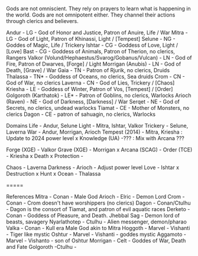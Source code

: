 Gods are not omniscient. They rely on prayers to learn what is happening in the world.
Gods are not omnipotent either. They channel their actions through clerics and believers.

Andur - LG - God of Honor and Justice, Patron of Anuire,  Life / War
Mitra - LG - God of Light, Patron of Khinassi,  Light  / [Tempest]
Selune - NG - Goddes of Magic,  Life / Trickery
Ishtar - CG - Goddess of Love, Light / [Love]
    Bast - CG - Goddess of Animals, Patron of Therion, no clerics, Rangers
Valkor (Volund/Hephaestus/Svarog/Gobanus/Vulcan) - LN - God of Fire, Patron of Dwarves,  [Forge] / Light
Morrigan (Anubis) - LN - God of Death, [Grave] / War
     Gaia - TN - Patron of Rjurik, no clerics, Druids
	 Thalassa - TN* - Goddess of Oceans, no clerics, Sea druids
	 Crom - CN - God of War, no clerics
Laverna - CN - God of Lies, Trickery / [Chaos]
Kriesha - LE - Goddess of Winter, Patron of Vos, [Tempest] / [Order]
	Golgoroth (Karthatok) - LE* - Patron of Goblins, no clerics, Warlocks
Arioch (Raven) - NE - God of Darkness, [Darkness] / War
	Serqet - NE - God of Secrets, no clerics, undead warlocks
	Tiamat - CE - Mother of Monsters, no clerics
	 Dagon - CE - patron of sahuagin, no clerics, Warlocks

Domains
Life - Andur, Selune
Light - Mitra, Ishtar, Valkor
Trickery - Selune, Laverna
War - Andur, Morrigan, Arioch
Tempest (2014) - Mitra, Kriesha : Update to 2024 power level
x Knowledge (UA) -???  : Mix with Arcana ???

Forge (XGE) - Valkor
Grave (XGE) - Morrigan
x Arcana (SCAG) -
Order (TCE) - Kriesha
x Death
x Protection -

Chaos - Laverna
Darkness - Arioch - Adjust power level
Love - Ishtar
x Destruction 
x Hunt
x Ocean - Thalassa

=====

References
Mitra - Conan - Male God
Arioch - Elric - Demon Lord
Crom - Conan - Crom doesn't have worshippers (no clerics)
Dagon - Conan/Ctulhu - Dagon is the consort of Tiamat, and patron of evil aquatic races
Derketo - Conan - Goddess of Pleasure, and Death. 
Jhebbal Sag - Demon lord of beasts, savagery
Nyarlathotep - Ctulhu - Alien messenger, demon/pharao
Valka - Conan - Kull era Male God akin to Mitra
Hoggoth - Marvel - Vishanti - Tiger like mystic
Oshtur - Marvel - Vishanti - goddes mystic
Aggamoto - Marvel - Vishanto - son of Oshtur
Morrigan - Celt - Goddes of War, Death and Fate
Golgoroth -Ctulhu -  

